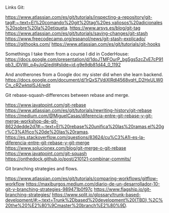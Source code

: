 Links Git:

https://www.atlassian.com/es/git/tutorials/inspecting-a-repository/git-tag#:~:text=El%20comando%20git%20tag%20es,valiosos%20adicionales%20sobre%20la%20etiqueta.
https://www.arsys.es/blog/git-tag
https://www.atlassian.com/es/git/tutorials/saving-changes/git-stash
https://www.freecodecamp.org/espanol/news/git-stash-explicado/
https://githooks.com/
https://www.atlassian.com/es/git/tutorials/git-hooks

Somethings I take them from a course I did in CoderHouse:
https://docs.google.com/presentation/d/1doJTMFOurP_bgSgs5zcZvE7cP91pb3_iDVWj_p4yJoQ/edit#slide=id.g9e9db81d44_0_1192

And anotherones from a Google doc my sister did when she learn backend.
https://docs.google.com/document/d/1rQxS7VdiXlRdl4568vqH_D2HxULW0Cn_cRZwktqISJ4/edit

Git rebase-squash-differences between rebase and merge.

https://www.javatpoint.com/git-rebase
https://www.atlassian.com/es/git/tutorials/rewriting-history/git-rebase
https://medium.com/@MiguelCasas/diferencia-entre-git-rebase-y-git-merge-workshop-de-git-8622dedde2d7#:~:text=El%20rebase%20unifica%20las%20ramas,el%20gr%C3%A1fico%20de%20las%20ramas.
https://es.stackoverflow.com/questions/83624/cu%C3%A1l-es-la-diferencia-entre-git-rebase-y-git-merge
https://www.solucionex.com/blog/git-merge-o-git-rebase
https://www.javatpoint.com/git-squash
https://onthedock.github.io/post/210121-combinar-commits/

Git branching strategies and flows.

https://www.atlassian.com/es/git/tutorials/comparing-workflows/gitflow-workflow
https://maxiburgos.medium.com/diario-de-un-desarrollador-10-git-y-branching-strategies-989471b0f97c
https://www.flagship.io/git-branching-strategies/
https://www.split.io/glossary/trunk-based-development/#:~:text=Trunk%2Dbased%20development%20(TBD),%2C%20the%20%E2%80%9Cmaster%20branch%E2%80%9D.

